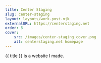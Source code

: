```yaml
---
title: Center Staging
slug: center-staging
layout: layouts/work-post.njk
externalURL: https://centerstaging.net
order: 5
cover:
    src: /images/center-staging_cover.png
    alt: centerstaging.net homepage
---
```

{{ title }} is a website I made.
